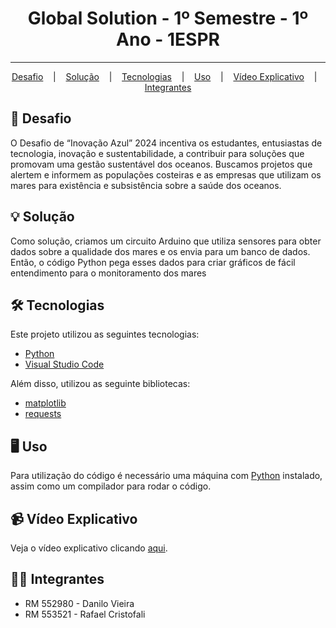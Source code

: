 <h1 align="center">Global Solution - 1º Semestre - 1º Ano - 1ESPR</h1>

<hr/>

<p align="center">
  <a href="#pushpin-Desafio">Desafio</a>
  &nbsp;&nbsp;&nbsp;|&nbsp;&nbsp;&nbsp;
  <a href="#bulb-Solução">Solução</a>
  &nbsp;&nbsp;&nbsp;|&nbsp;&nbsp;&nbsp;
  <a href="#hammer_and_wrench-Tecnologias">Tecnologias</a>
  &nbsp;&nbsp;&nbsp;|&nbsp;&nbsp;&nbsp;
  <a href="#desktop_computer-Uso">Uso</a>
  &nbsp;&nbsp;&nbsp;|&nbsp;&nbsp;&nbsp;
  <a href="#desktop_computer-Vídeo-Explicativo">Vídeo Explicativo</a>
  &nbsp;&nbsp;&nbsp;|&nbsp;&nbsp;&nbsp;
  <a href="#technologist-Integrantes">Integrantes</a>
</p>

## :pushpin: Desafio
O Desafio de “Inovação Azul” 2024 incentiva os estudantes, entusiastas de tecnologia, inovação e sustentabilidade, a contribuir para soluções que promovam uma gestão sustentável dos oceanos.
Buscamos projetos que alertem e informem as populações costeiras e as empresas que utilizam os mares para existência e subsistência sobre a saúde dos oceanos.

## :bulb: Solução
Como solução, criamos um circuito Arduino que utiliza sensores para obter dados sobre a qualidade dos mares e os envia para um banco de dados.
Então, o código Python pega esses dados para criar gráficos de fácil entendimento para o monitoramento dos mares

## :hammer_and_wrench: Tecnologias
Este projeto utilizou as seguintes tecnologias:
* [Python](https://www.python.org/)
* [Visual Studio Code](https://code.visualstudio.com/)

Além disso, utilizou as seguinte bibliotecas:
* [matplotlib](https://matplotlib.org/)
* [requests](https://pypi.org/project/requests/)

## :desktop_computer: Uso
Para utilização do código é necessário uma máquina com [Python](https://www.python.org/) instalado, assim como um compilador para rodar o código.

## :video_camera: Vídeo Explicativo
Veja o vídeo explicativo clicando [aqui]().

## :technologist: Integrantes
* RM 552980 - Danilo Vieira
* RM 553521 - Rafael Cristofali
